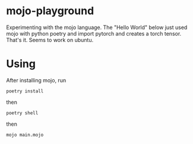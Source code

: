 # mojo-playground
Experimenting with the mojo language. The "Hello World" below just used mojo with python poetry and import
pytorch and creates a torch tensor. That's it.  Seems to work on ubuntu.

# Using

After installing mojo, run

```
poetry install
```
then
```
poetry shell
```
then
```
mojo main.mojo
```
